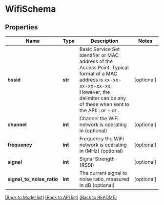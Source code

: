 # WifiSchema

## Properties
Name | Type | Description | Notes
------------ | ------------- | ------------- | -------------
**bssid** | **str** | Basic Service Set Identifier or MAC address of the Access Point. Typical format of a MAC address is xx-xx-xx-xx-xx-xx. However, the delimiter can be any of these when sent to the API: : or - or . | [optional] 
**channel** | **int** | Channel the WiFi network is operating in (optional) | [optional] 
**frequency** | **int** | Frequency the WiFi network is operating in (MHz) (optional) | [optional] 
**signal** | **int** | Signal Strength (RSSI) | [optional] 
**signal_to_noise_ratio** | **int** | The current signal to noise ratio, measured in dB (optional) | [optional] 

[[Back to Model list]](../README.md#documentation-for-models) [[Back to API list]](../README.md#documentation-for-api-endpoints) [[Back to README]](../README.md)


